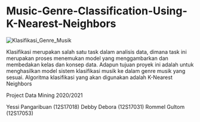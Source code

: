 # Music-Genre-Classification-Using-K-Nearest-Neighbors


![Klasifikasi_Genre_Musik](https://user-images.githubusercontent.com/63969423/103441032-9509c300-4c7d-11eb-986d-692ef6ff36ca.JPG)



Klasifikasi merupakan salah satu task dalam analisis data, dimana task ini merupakan proses menemukan model yang menggambarkan dan membedakan kelas dan konsep data. Adapun tujuan proyek ini adalah untuk menghasilkan model sistem klasifikasi musik ke dalam genre musik yang sesuai. Algoritma klasifikasi yang akan digunakan adalah K-Nearest Neighbors

Project Data Mining 2020/2021

Yessi Pangaribuan (12S17018)
Debby Debora (12S17031)
Rommel Gultom (12S17053)

